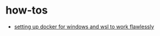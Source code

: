 # how-tos

* [setting up docker for windows and wsl to work flawlessly](https://nickjanetakis.com/blog/setting-up-docker-for-windows-and-wsl-to-work-flawlessly)
